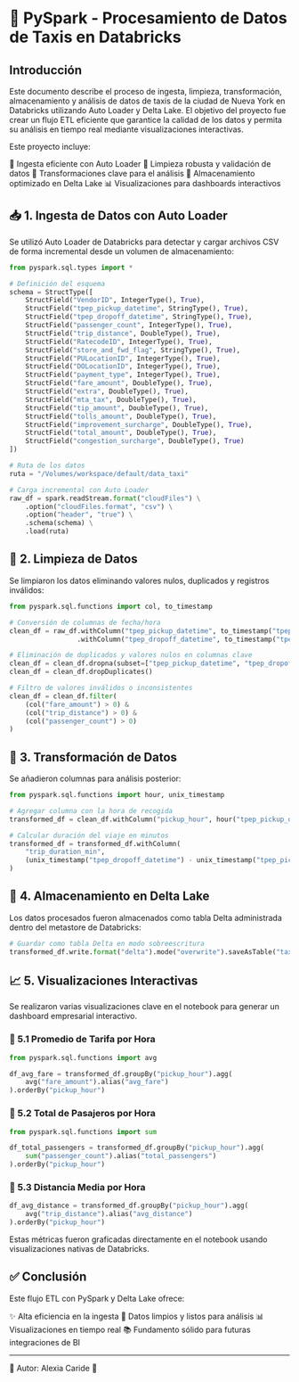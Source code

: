 # 🚕 PySpark - Procesamiento de Datos de Taxis en Databricks

## Introducción

Este documento describe el proceso de ingesta, limpieza, transformación, almacenamiento y análisis de datos de taxis de la ciudad de Nueva York en Databricks utilizando Auto Loader y Delta Lake. El objetivo del proyecto fue crear un flujo ETL eficiente que garantice la calidad de los datos y permita su análisis en tiempo real mediante visualizaciones interactivas.

Este proyecto incluye:

🧩 Ingesta eficiente con Auto Loader
🧼 Limpieza robusta y validación de datos
🔄 Transformaciones clave para el análisis
💾 Almacenamiento optimizado en Delta Lake
📊 Visualizaciones para dashboards interactivos

## 📥 1. Ingesta de Datos con Auto Loader

Se utilizó Auto Loader de Databricks para detectar y cargar archivos CSV de forma incremental desde un volumen de almacenamiento:

```python
from pyspark.sql.types import *

# Definición del esquema
schema = StructType([
    StructField("VendorID", IntegerType(), True),
    StructField("tpep_pickup_datetime", StringType(), True),
    StructField("tpep_dropoff_datetime", StringType(), True),
    StructField("passenger_count", IntegerType(), True),
    StructField("trip_distance", DoubleType(), True),
    StructField("RatecodeID", IntegerType(), True),
    StructField("store_and_fwd_flag", StringType(), True),
    StructField("PULocationID", IntegerType(), True),
    StructField("DOLocationID", IntegerType(), True),
    StructField("payment_type", IntegerType(), True),
    StructField("fare_amount", DoubleType(), True),
    StructField("extra", DoubleType(), True),
    StructField("mta_tax", DoubleType(), True),
    StructField("tip_amount", DoubleType(), True),
    StructField("tolls_amount", DoubleType(), True),
    StructField("improvement_surcharge", DoubleType(), True),
    StructField("total_amount", DoubleType(), True),
    StructField("congestion_surcharge", DoubleType(), True)
])

# Ruta de los datos
ruta = "/Volumes/workspace/default/data_taxi"

# Carga incremental con Auto Loader
raw_df = spark.readStream.format("cloudFiles") \
    .option("cloudFiles.format", "csv") \
    .option("header", "true") \
    .schema(schema) \
    .load(ruta)
```

## 🧹 2. Limpieza de Datos

Se limpiaron los datos eliminando valores nulos, duplicados y registros inválidos:

```python
from pyspark.sql.functions import col, to_timestamp

# Conversión de columnas de fecha/hora
clean_df = raw_df.withColumn("tpep_pickup_datetime", to_timestamp("tpep_pickup_datetime")) \
                 .withColumn("tpep_dropoff_datetime", to_timestamp("tpep_dropoff_datetime"))

# Eliminación de duplicados y valores nulos en columnas clave
clean_df = clean_df.dropna(subset=["tpep_pickup_datetime", "tpep_dropoff_datetime", "fare_amount"])
clean_df = clean_df.dropDuplicates()

# Filtro de valores inválidos o inconsistentes
clean_df = clean_df.filter(
    (col("fare_amount") > 0) &
    (col("trip_distance") > 0) &
    (col("passenger_count") > 0)
)
```

## 🔄 3. Transformación de Datos

Se añadieron columnas para análisis posterior:

```python
from pyspark.sql.functions import hour, unix_timestamp

# Agregar columna con la hora de recogida
transformed_df = clean_df.withColumn("pickup_hour", hour("tpep_pickup_datetime"))

# Calcular duración del viaje en minutos
transformed_df = transformed_df.withColumn(
    "trip_duration_min",
    (unix_timestamp("tpep_dropoff_datetime") - unix_timestamp("tpep_pickup_datetime")) / 60
)
```

## 💾 4. Almacenamiento en Delta Lake

Los datos procesados fueron almacenados como tabla Delta administrada dentro del metastore de Databricks:

```python
# Guardar como tabla Delta en modo sobreescritura
transformed_df.write.format("delta").mode("overwrite").saveAsTable("taxi_data_bronze")
```

## 📈 5. Visualizaciones Interactivas

Se realizaron varias visualizaciones clave en el notebook para generar un dashboard empresarial interactivo.

### 🚖 5.1 Promedio de Tarifa por Hora

```python
from pyspark.sql.functions import avg

df_avg_fare = transformed_df.groupBy("pickup_hour").agg(
    avg("fare_amount").alias("avg_fare")
).orderBy("pickup_hour")
```

### 👥 5.2 Total de Pasajeros por Hora

```python
from pyspark.sql.functions import sum

df_total_passengers = transformed_df.groupBy("pickup_hour").agg(
    sum("passenger_count").alias("total_passengers")
).orderBy("pickup_hour")
```

### 📏 5.3 Distancia Media por Hora

```python
df_avg_distance = transformed_df.groupBy("pickup_hour").agg(
    avg("trip_distance").alias("avg_distance")
).orderBy("pickup_hour")
```

Estas métricas fueron graficadas directamente en el notebook usando visualizaciones nativas de Databricks.

## ✅ Conclusión

Este flujo ETL con PySpark y Delta Lake ofrece:

✨ Alta eficiencia en la ingesta
🧪 Datos limpios y listos para análisis
📊 Visualizaciones en tiempo real
📚 Fundamento sólido para futuras integraciones de BI

---

📘 Autor: Alexia Caride 👤